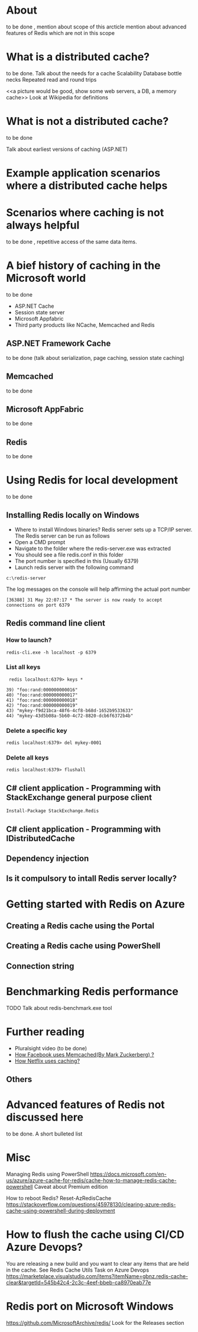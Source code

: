 
# About
to be done , mention about scope of this arcticle
mention about advanced features of Redis which are not in this scope

# What is a distributed cache?
to be done.
Talk about the needs for a  cache
Scalability
Database bottle necks
Repeated read and round trips

<<a picture would be good, show some web servers, a DB, a memory cache>>
Look at Wikipedia for definitions

# What is not a distributed cache?
to be done

Talk about earliest versions of caching (ASP.NET)


# Example application scenarios where a distributed cache helps
# Scenarios where caching is not always helpful
to be done , repetitive access of the same data items.

# A bief history of caching in the Microsoft world
to be done
- ASP.NET Cache
- Session state server
- Microsoft Appfabric
- Third party products like NCache, Memcached and Redis

## ASP.NET Framework Cache
to be done (talk about serialization, page caching, session state caching)

## Memcached
to be done

## Microsoft AppFabric
to be done

## Redis
to be done

# Using Redis for local development
to be done

## Installing Redis locally on Windows
- Where to install Windows binaries?
Redis server sets up a TCP/IP server.
The Redis server can be run as follows
- Open a CMD prompt
- Navigate to the folder where the redis-server.exe was extracted
- You should see a file redis.conf in this folder
- The port number is specified in this (Usually 6379)
- Launch redis server with the following command

```
c:\redis-server
```
The log messages on the console will help affirming the actual port number

```
[36388] 31 May 22:07:17 * The server is now ready to accept connections on port 6379
```

## Redis command line client
### How to launch?

```
redis-cli.exe -h localhost -p 6379
```

### List all keys
```
 redis localhost:6379> keys * 

39) "foo:rand:000000000016"
40) "foo:rand:000000000017"
41) "foo:rand:000000000018"
42) "foo:rand:000000000019"
43) "mykey-f9d21bca-48f6-4cf8-b68d-1652b9533633"
44) "mykey-43d5b08a-5b60-4c72-8820-dcb6f6372b4b"
```

### Delete a specific key

```
redis localhost:6379> del mykey-0001 
```
### Delete all keys

```
redis localhost:6379> flushall
```

## C# client application  - Programming with StackExchange general purpose client

```
Install-Package StackExchange.Redis
```

## C# client application  - Programming with IDistributedCache

## Dependency injection


## Is it compulsory to intall Redis server locally?

# Getting started with Redis on Azure
## Creating a Redis cache using the Portal
## Creating a Redis cache using PowerShell
## Connection string

# Benchmarking Redis performance
TODO Talk about redis-benchmark.exe tool


# Further reading

- Pluralsight video (to be done)
- <a href="https://www.youtube.com/watch?v=UH7wkvcf0ys">How Facebook uses Memcached(By Mark Zuckerberg) ?</a>
- <a href="https://www.youtube.com/watch?v=Rzdxgx3RC0Q&t=200s">How Netflix uses caching?</a>
## Others

# Advanced features of Redis not discussed here
to be done. A short bulleted list


# Misc
Managing Redis using PowerShell
https://docs.microsoft.com/en-us/azure/azure-cache-for-redis/cache-how-to-manage-redis-cache-powershell
Caveat about Premium edition

How to reboot Redis? Reset-AzRedisCache
https://stackoverflow.com/questions/45978130/clearing-azure-redis-cache-using-powershell-during-deployment

# How to flush the cache using CI/CD Azure Devops?
You are releasing a new build and you want to clear any items that are held in the cache.
See Redis Cache Utils Task on Azure Devops
https://marketplace.visualstudio.com/items?itemName=gbnz.redis-cache-clear&targetId=545b42c4-2c3c-4eef-bbeb-ca8970eab77e


# Redis port on Microsoft Windows
https://github.com/MicrosoftArchive/redis/
Look for the Releases section

